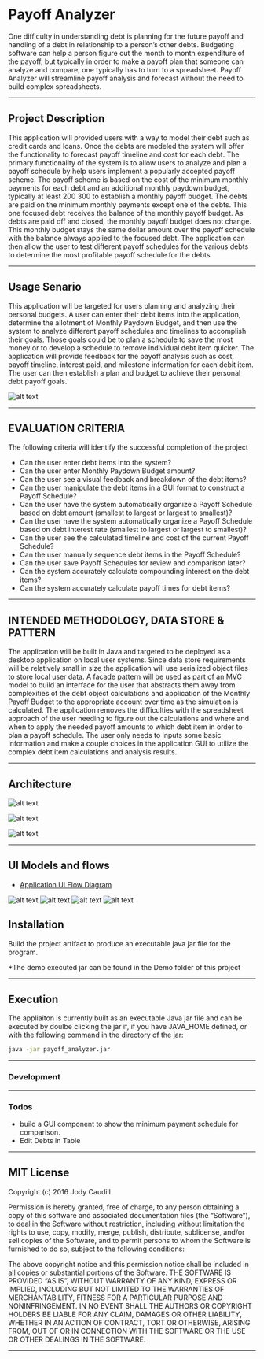 # Payoff Analyzer

One difficulty in understanding debt is planning for the future payoff and handling of a debt in relationship to a person’s other debts. Budgeting software can help a person figure out the month to month expenditure of the payoff, but typically in order to make a payoff plan that someone can analyze and compare, one typically has to turn to a spreadsheet.  Payoff Analyzer will streamline payoff analysis and forecast without the need to build complex spreadsheets.
***

## Project Description

This application will provided users with a way to model their debt such as credit cards and loans.  Once the debts are modeled the system will offer the functionality to forecast payoff timeline and cost for each debt.  The primary functionality of the system is to allow users to analyze and plan a payoff schedule by help users implement a popularly accepted payoff scheme. 
The payoff scheme is based on the cost of the minimum monthly payments for each debt and an additional monthly paydown budget, typically at least $200~$300 to establish a monthly payoff budget.  The debts are paid on the minimum monthly payments except one of the debts. This one focused debt receives the balance of the monthly payoff budget.  As debts are paid off and closed, the monthly payoff budget does not change. This monthly budget stays the same dollar amount over the payoff schedule with the balance always applied to the focused debt. The application can then allow the user to test different payoff schedules for the various debts to determine the most profitable payoff schedule for the debts. 
***
## Usage Senario
This application will be targeted for users planning and analyzing their personal budgets.  A user can enter their debt items into the application, determine the allotment of Monthly Paydown Budget, and then use the system to analyze different payoff schedules and timelines to accomplish their goals.  Those goals could be to plan a schedule to save the most money or to develop a schedule to remove individual debt item quicker.  The application will provide feedback for the payoff analysis such as cost, payoff timeline, interest paid, and milestone information for each debit item.  The user can then establish a plan and budget to achieve their personal debt payoff goals.

![alt text](https://github.com/ElderAbyss/PayoffAnalyzer/raw/master/images/payoff%20analyzer%20-%20Use%20Case.png "Use Case")
***
## EVALUATION CRITERIA
The following criteria will identify the successful completion of the project
* Can the user enter debt items into the system?
* Can the user enter Monthly Paydown Budget amount?
* Can the user see a visual feedback and breakdown of the debt items?
* Can the user manipulate the debt items in a GUI format to construct a Payoff Schedule?
* Can the user have the system automatically organize a Payoff Schedule based on debt amount (smallest to largest or largest to smallest)?
* Can the user have the system automatically organize a Payoff Schedule based on debt interest rate (smallest to largest or largest to smallest)?
* Can the user see the calculated timeline and cost of the current Payoff Schedule?
* Can the user manually sequence debt items in the Payoff Schedule?
* Can the user save Payoff Schedules for review and comparison later?
* Can the system accurately calculate compounding interest on the debt items?
* Can the system accurately calculate payoff times for debt items?
 
***
## INTENDED METHODOLOGY, DATA STORE & PATTERN
The application will be built in Java and targeted to be deployed as a desktop application on local user systems. Since data store requirements will be relatively small in size the application will use serialized object files to store local user data.  A facade pattern will be used as part of an MVC model to build an interface for the user that abstracts them away from complexities of the debt object calculations and application of the Monthly Payoff Budget to the appropriate account over time as the simulation is calculated. The application removes the difficulties with the spreadsheet approach of the user needing to figure out the calculations and where and when to apply the needed payoff amounts to which debt item in order to plan a payoff schedule. The user only needs to inputs some basic information and make a couple choices in the application GUI to utilize the complex debt item calculations and analysis results. 
***
## Architecture
![alt text](https://github.com/ElderAbyss/PayoffAnalyzer/raw/master/images/arch%20model%20-%20Page%201.png "Architecture Model")

![alt text](https://github.com/ElderAbyss/PayoffAnalyzer/raw/master/images/payoff%20analyzer%20-%20Components.png "Component Model")

![alt text](https://github.com/ElderAbyss/PayoffAnalyzer/raw/master/images/payoff%20analyzer%20-%20State.png "State Model")

***
## UI Models and flows  

* [Application UI Flow Diagram](https://github.com/ElderAbyss/PayoffAnalyzer/raw/master/images/UI%20flow%20-%20UX.png)

![alt text](https://github.com/ElderAbyss/PayoffAnalyzer/raw/master/images/UI%20flow%20-%20Debt%20Flow.png "Enter Debts Flow")
![alt text](https://github.com/ElderAbyss/PayoffAnalyzer/raw/master/images/UI%20flow%20-%20Plan%20Flow.png "Enter Schedule Flow")
![alt text](https://github.com/ElderAbyss/PayoffAnalyzer/raw/master/images/UI%20flow%20-%20Debts%20Screen.png "Debts Screen")
![alt text](https://github.com/ElderAbyss/PayoffAnalyzer/raw/master/images/UI%20flow%20-%20Payoff%20Screen.png "Schedule Screen")
## Installation
Build the project artifact to produce an executable java jar file for the program. 

*The demo executed jar can be found in the Demo folder of this project

***
## Execution
The appliaiton is currently built as an executable Java jar file and can be executed by doulbe clicking the jar if, if you have JAVA_HOME defined, or with the following command in the directory of the jar:
```sh
java -jar payoff_analyzer.jar
```
***
### Development

***
### Todos

 - build a GUI component to show the minimum payment schedule for comparison.
 - Edit Debts in Table

 
***

## MIT License
Copyright (c) 2016 Jody Caudill 

 Permission is hereby granted, free of charge, to any person obtaining a copy of this software and
 associated documentation files (the “Software”), to deal in the Software without restriction, including
 without limitation the rights to use, copy, modify, merge, publish, distribute, sublicense, and/or sell
 copies of the Software, and to permit persons to whom the Software is furnished to do so, subject to the
 following conditions:
 
 The above copyright notice and this permission notice shall be included in all copies or substantial portions of the Software. THE SOFTWARE IS PROVIDED “AS IS”, WITHOUT WARRANTY OF ANY KIND, EXPRESS OR IMPLIED, INCLUDING BUT NOT LIMITED TO THE WARRANTIES OF MERCHANTABILITY, FITNESS FOR A PARTICULAR PURPOSE AND NONINFRINGEMENT. IN NO EVENT SHALL THE AUTHORS OR COPYRIGHT HOLDERS BE LIABLE FOR ANY CLAIM, DAMAGES OR OTHER LIABILITY, WHETHER IN AN ACTION OF CONTRACT, TORT OR OTHERWISE, ARISING FROM, OUT OF OR IN CONNECTION WITH THE SOFTWARE OR THE USE OR OTHER DEALINGS IN THE SOFTWARE.
 
***
